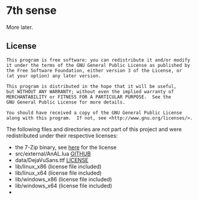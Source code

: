 # 7th sense

More later.

## License

    This program is free software: you can redistribute it and/or modify
    it under the terms of the GNU General Public License as published by
    the Free Software Foundation, either version 3 of the License, or
    (at your option) any later version.

    This program is distributed in the hope that it will be useful,
    but WITHOUT ANY WARRANTY; without even the implied warranty of
    MERCHANTABILITY or FITNESS FOR A PARTICULAR PURPOSE.  See the
    GNU General Public License for more details.

    You should have received a copy of the GNU General Public License
    along with this program.  If not, see <http://www.gnu.org/licenses/>.

The following files and directories are not part of this project and were redistributed under their respective licenses:

* the 7-Zip binary, see [here](http://www.7-zip.org/license.txt) for the license
* src/external/AnAL.lua [GITHUB](https://github.com/bartbes/love-misc-libs/tree/master/AnAL)
* data/DejaVuSans.ttf [LICENSE](http://dejavu-fonts.org/wiki/License)
* lib/linux_x86 (license file included)
* lib/linux_x64 (license file included)
* lib/windows_x86 (license file included)
* lib/windows_x64 (license file included)
* 

